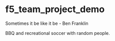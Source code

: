 # f5_team_project_demo

Sometimes it be like it be - Ben Franklin

BBQ and recreational soccer with random people.
